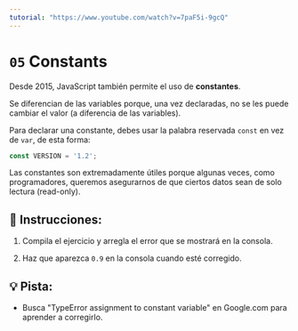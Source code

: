 ```yaml
---
tutorial: "https://www.youtube.com/watch?v=7paF5i-9gcQ"
---
```


# `05` Constants

Desde 2015, JavaScript también permite el uso de **constantes**.

Se diferencian de las variables porque, una vez declaradas, no se les puede cambiar el valor (a diferencia de las variables).

Para declarar una constante, debes usar la palabra reservada `const` en vez de `var`, de esta forma:

```js
const VERSION = '1.2';
```

Las constantes son extremadamente útiles porque algunas veces, como programadores, queremos asegurarnos de que ciertos datos sean de solo lectura (read-only).

## 📝 Instrucciones:

1. Compila el ejercicio y arregla el error que se mostrará en la consola. 

2. Haz que aparezca `0.9` en la consola cuando esté corregido.

## 💡 Pista:

+ Busca "TypeError assignment to constant variable" en Google.com para aprender a corregirlo.
